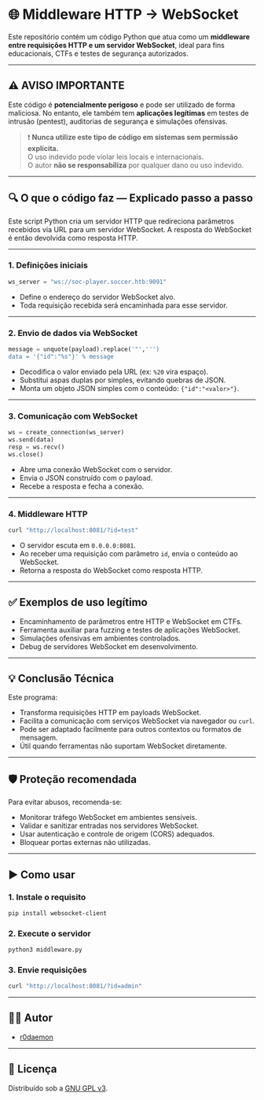# 🌐 Middleware HTTP → WebSocket

Este repositório contém um código Python que atua como um **middleware entre requisições HTTP e um servidor WebSocket**, ideal para fins educacionais, CTFs e testes de segurança autorizados.

---

## ⚠️ AVISO IMPORTANTE

Este código é **potencialmente perigoso** e pode ser utilizado de forma maliciosa. No entanto, ele também tem **aplicações legítimas** em testes de intrusão (pentest), auditorias de segurança e simulações ofensivas.

> ❗ **Nunca utilize este tipo de código em sistemas sem permissão explícita.**  
> O uso indevido pode violar leis locais e internacionais.  
> O autor **não se responsabiliza** por qualquer dano ou uso indevido.

---

## 🔍 O que o código faz — Explicado passo a passo

Este script Python cria um servidor HTTP que redireciona parâmetros recebidos via URL para um servidor WebSocket. A resposta do WebSocket é então devolvida como resposta HTTP.

---

### 1. Definições iniciais

```python
ws_server = "ws://soc-player.soccer.htb:9091"
```

- Define o endereço do servidor WebSocket alvo.
- Toda requisição recebida será encaminhada para esse servidor.

---

### 2. Envio de dados via WebSocket

```python
message = unquote(payload).replace('"',''')
data = '{"id":"%s"}' % message
```

- Decodifica o valor enviado pela URL (ex: `%20` vira espaço).
- Substitui aspas duplas por simples, evitando quebras de JSON.
- Monta um objeto JSON simples com o conteúdo: `{"id":"<valor>"}`.

---

### 3. Comunicação com WebSocket

```python
ws = create_connection(ws_server)
ws.send(data)
resp = ws.recv()
ws.close()
```

- Abre uma conexão WebSocket com o servidor.
- Envia o JSON construído com o payload.
- Recebe a resposta e fecha a conexão.

---

### 4. Middleware HTTP

```bash
curl "http://localhost:8081/?id=test"
```

- O servidor escuta em `0.0.0.0:8081`.
- Ao receber uma requisição com parâmetro `id`, envia o conteúdo ao WebSocket.
- Retorna a resposta do WebSocket como resposta HTTP.

---

## ✅ Exemplos de uso legítimo

- Encaminhamento de parâmetros entre HTTP e WebSocket em CTFs.
- Ferramenta auxiliar para fuzzing e testes de aplicações WebSocket.
- Simulações ofensivas em ambientes controlados.
- Debug de servidores WebSocket em desenvolvimento.

---

## 💡 Conclusão Técnica

Este programa:

- Transforma requisições HTTP em payloads WebSocket.
- Facilita a comunicação com serviços WebSocket via navegador ou `curl`.
- Pode ser adaptado facilmente para outros contextos ou formatos de mensagem.
- Útil quando ferramentas não suportam WebSocket diretamente.

---

## 🛡️ Proteção recomendada

Para evitar abusos, recomenda-se:

- Monitorar tráfego WebSocket em ambientes sensíveis.
- Validar e sanitizar entradas nos servidores WebSocket.
- Usar autenticação e controle de origem (CORS) adequados.
- Bloquear portas externas não utilizadas.

---

## ▶️ Como usar

### 1. Instale o requisito

```bash
pip install websocket-client
```

### 2. Execute o servidor

```bash
python3 middleware.py
```

### 3. Envie requisições

```bash
curl "http://localhost:8081/?id=admin"
```

---

## 👨‍💻 Autor

- [r0daemon](https://github.com/0daemon)

---

## 📄 Licença

Distribuído sob a [GNU GPL v3](https://www.gnu.org/licenses/old-licenses/gpl-3.0.html).
